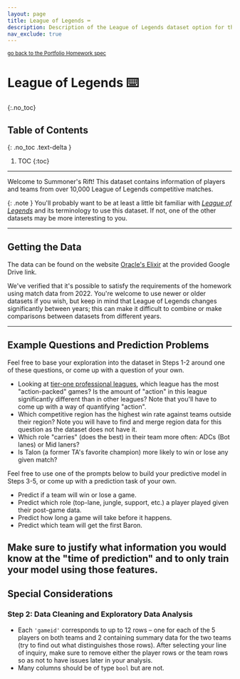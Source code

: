 ```yaml
---
layout: page
title: League of Legends ⌨️
description: Description of the League of Legends dataset option for the Portfolio Homework.
nav_exclude: true
---
```


<small> <a href="../#choosing-a-dataset">go back to the Portfolio Homework spec</a> </small>

# League of Legends ⌨️
{:.no_toc}

## Table of Contents
{: .no_toc .text-delta }

1. TOC
{:toc}

---

Welcome to Summoner's Rift! This dataset contains information of players and teams from over 10,000 League of Legends competitive matches.

{: .note }
You'll probably want to be at least a little bit familiar with [*League of Legends*](https://en.wikipedia.org/wiki/League_of_Legends) and its terminology to use this dataset. If not, one of the other datasets may be more interesting to you.

---

## Getting the Data

The data can be found on the website [Oracle's Elixir](https://oracleselixir.com/tools/downloads) at the provided Google Drive link.

We've verified that it's possible to satisfy the requirements of the homework using match data from 2022. You're welcome to use newer or older datasets if you wish, but keep in mind that League of Legends changes significantly between years; this can make it difficult to combine or make comparisons between datasets from different years.

---

## Example Questions and Prediction Problems

Feel free to base your exploration into the dataset in Steps 1-2 around one of these questions, or come up with a question of your own.

- Looking at [tier-one professional leagues](https://en.wikipedia.org/wiki/List_of_League_of_Legends_leagues_and_tournaments), which league has the most "action-packed" games? Is the amount of "action" in this league significantly different than in other leagues? Note that you'll have to come up with a way of quantifying "action".
- Which competitive region has the highest win rate against teams outside their region? Note you will have to find and merge region data for this question as the dataset does not have it.
- Which role "carries" (does the best) in their team more often: ADCs (Bot lanes) or Mid laners?
- Is Talon (a former TA's favorite champion) more likely to win or lose any given match?

Feel free to use one of the prompts below to build your predictive model in Steps 3-5, or come up with a prediction task of your own.

* Predict if a team will win or lose a game.
* Predict which role (top-lane, jungle, support, etc.) a player played given their post-game data.
* Predict how long a game will take before it happens.
* Predict which team will get the first Baron.

Make sure to justify what information you would know at the "time of prediction" and to only train your model using those features.
---

## Special Considerations

### Step 2: Data Cleaning and Exploratory Data Analysis

- Each `'gameid'` corresponds to up to 12 rows – one for each of the 5 players on both teams and 2 containing summary data for the two teams (try to find out what distinguishes those rows). After selecting your line of inquiry, make sure to remove either the player rows or the team rows so as not to have issues later in your analysis.
- Many columns should be of type `bool` but are not.